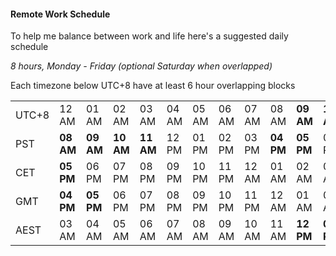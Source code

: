 #### Remote Work Schedule

To help me balance between work and life here's a suggested daily schedule

_8 hours, Monday - Friday (optional Saturday when overlapped)_

Each timezone below UTC+8 have at least 6 hour overlapping blocks

|       |       |       |       |       |       |       |       |       |       |       |       |       |       |       |       |       |       |       |       |       |       |       |       |       |
|---    |---    |---    |---    |---    |---    |---    |---    |---    |---    |---    |---    |---    |---    |---    |---    |---    |---    |---    |---    |---    |---    |---    |---    |---    |
| UTC+8 | 12 AM | 01 AM | 02 AM | 03 AM | 04 AM | 05 AM | 06 AM | 07 AM | 08 AM | **09 AM** | **10 AM** | **11 AM** | **12 PM** | **01 PM** | **02 PM** | **03 PM** | **04 PM** | **05 PM** | 06 PM | 07 PM | 08 PM | 09 PM | 10 PM | 11 PM |
|  PST  | **08 AM** | **09 AM** | **10 AM** | **11 AM** | 12 PM | 01 PM | 02 PM | 03 PM | **04 PM** | **05 PM** | 06 PM | 07 PM | 08 PM | 09 PM | 10 PM | 11 PM | 12 AM | 01 AM | 02 AM | 03 AM | 04 AM | 05 AM | 06 AM | 07 AM |
|  CET  | **05 PM** | 06 PM | 07 PM | 08 PM | 09 PM | 10 PM | 11 PM | 12 AM | 01 AM | 02 AM | 03 AM | 04 AM | 05 AM | 06 AM | 07 AM | **08 AM** | **09 AM** | **10 AM** | **11 AM** | 12 PM | 01 PM | 02 PM | 03 PM | **04 PM** |
|  GMT  | **04 PM** | **05 PM** | 06 PM | 07 PM | 08 PM | 09 PM | 10 PM | 11 PM | 12 AM | 01 AM | 02 AM | 03 AM | 04 AM | 05 AM | 06 AM | 07 AM | **08 AM** | **09 AM** | **10 AM** | **11 AM** | 12 PM | 01 PM | 02 PM | 03 PM |
|  AEST | 03 AM | 04 AM | 05 AM | 06 AM | 07 AM | 08 AM | 09 AM | 10 AM | 11 AM | **12 PM** | **01 PM** | **02 PM** | **03 PM** | **04 PM** | **05 PM** | 06 PM | 07 PM | 08 PM | 09 PM | 10 PM | 11 PM | 12 AM | 01 AM | 02 AM |
